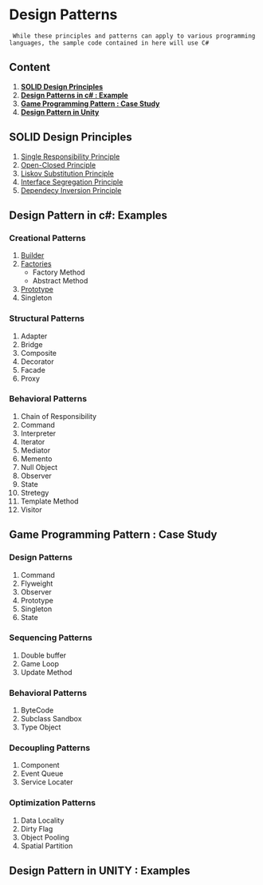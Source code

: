 # Design Patterns
` While these principles and patterns can apply to various programming languages, the sample code contained in here will use C#`

## Content
1. [**SOLID Design Principles**](https://github.com/JDChristo/Design-Pattern-in-c-sharp#solid-design-principles)
2. [**Design Patterns in c# : Example**](https://github.com/JDChristo/Design-Pattern-in-c-sharp#design-pattern-in-c-examples)
3. [**Game Programming Pattern : Case Study**](https://github.com/JDChristo/Design-Pattern-in-c-sharp#game-programming-pattern--case-study)
4. [**Design Pattern in Unity**](https://github.com/JDChristo/Design-Pattern-in-c-sharp#game-programming-pattern--case-study)


## SOLID Design Principles
1. [Single Responsibility Principle](https://github.com/JDChristo/Design-Pattern-in-c-sharp/blob/main/SOLIDS/1%20Single%20Responsibility%20Principle/Program.cs)
2. [Open-Closed Principle](https://github.com/JDChristo/Design-Pattern-in-c-sharp/blob/main/SOLIDS/2%20Open-Closed%20Principle/Program.cs)
3. [Liskov Substitution Principle](https://github.com/JDChristo/Design-Pattern-in-c-sharp/blob/main/SOLIDS/3%20Liskov%20Substitution%20Principle/Program.cs)
4. [Interface Segregation Principle](https://github.com/JDChristo/Design-Pattern-in-c-sharp/blob/main/SOLIDS/3%20Liskov%20Substitution%20Principle/Program.cs)
5. [Dependecy Inversion Principle](https://github.com/JDChristo/Design-Pattern-in-c-sharp/blob/main/SOLIDS/5%20Dependency%20inversion%20Principle/Program.cs)

## Design Pattern in c#: Examples

### Creational Patterns
1. [Builder](https://github.com/JDChristo/Design-Pattern-in-c-sharp/tree/main/csharpDesignPatterns/1%20Creational%20Patterns/1%20Builder#builder-design-pattern)
2. [Factories](https://github.com/JDChristo/Design-Pattern-in-c-sharp/tree/main/csharpDesignPatterns/1%20Creational%20Patterns/2%20Factories#factories-design-pattern)
	- Factory Method
	- Abstract Method
3. [Prototype](https://github.com/JDChristo/Design-Pattern-in-c-sharp/tree/main/csharpDesignPatterns/1%20Creational%20Patterns/3%20Prototype#prototype-design-pattern)
4. Singleton

### Structural Patterns
1. Adapter
2. Bridge
3. Composite
4. Decorator
5. Facade
6. Proxy

### Behavioral Patterns
1. Chain of Responsibility
2. Command
3. Interpreter
4. Iterator
5. Mediator
6. Memento
7. Null Object
8. Observer
9. State
10. Stretegy
11. Template Method
12. Visitor

## Game Programming Pattern : Case Study

### Design Patterns
1. Command
2. Flyweight
3. Observer
4. Prototype
5. Singleton
6. State

### Sequencing Patterns
1. Double buffer
2. Game Loop
3. Update Method

### Behavioral Patterns
1. ByteCode
2. Subclass Sandbox
3. Type Object

### Decoupling Patterns
1. Component
2. Event Queue
3. Service Locater

### Optimization Patterns
1. Data Locality
2. Dirty Flag
3. Object Pooling
4. Spatial Partition

## Design Pattern in UNITY : Examples

